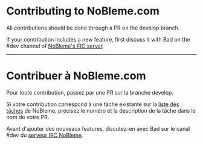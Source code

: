 Contributing to NoBleme.com
====================

All contributions should be done through a PR on the develop branch.

If your contribution includes a new feature, first discuss it with Bad on the #dev channel of [NoBleme's IRC server](https://nobleme.com/pages/irc/).

- - -

Contribuer à NoBleme.com
====================

Pour toute contribution, passez par une PR sur la branche develop.

Si votre contribution correspond à une tâche existante sur la [liste des tâches](https://nobleme.com/pages/todo/) de NoBleme, précisez le numéro et la description de la tâche dans le nom de votre PR.

Avant d'ajouter des nouveaux features, discutez-en avec Bad sur le canal #dev du [serveur IRC NoBleme](https://nobleme.com/pages/irc/).